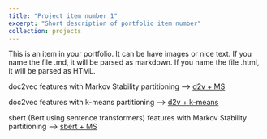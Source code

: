 ```yaml
---
title: "Project item number 1"
excerpt: "Short description of portfolio item number"
collection: projects
---
```


This is an item in your portfolio. It can be have images or nice text. If you name the file .md, it will be parsed as markdown. If you name the file .html, it will be parsed as HTML. 

doc2vec features with Markov Stability partitioning --> [d2v + MS](/files/vox_news/d2v_ms_QS_200316__1018.html)

doc2vec features with k-means partitioning --> [d2v + k-means](/files/vox_news/d2v_kmeans_QS_200316__1018.html)

sbert (Bert using sentence transformers) features with Markov Stability partitioning --> [sbert + MS](/files/vox_news/sbert_ms_QS_200316__1018.html)
